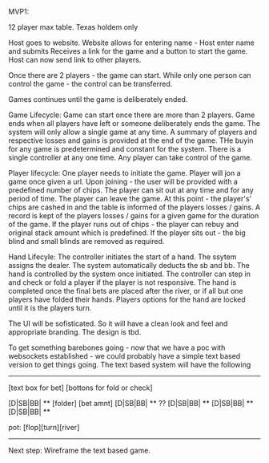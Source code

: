 MVP1:

12 player max table.
Texas holdem only



Host goes to website.
Website allows for entering name - Host enter name and submits
Receives a link for the game and a button to start the game.
Host can now send link to other players.

Once there are 2 players - the game can start. 
While only one person can control the game - the control can be transferred.

Games continues until the game is deliberately ended.


Game Lifecycle:  Game can start once there are more than 2 players.   Game ends when all players have left or someone deliberately ends the game.  The system will only allow a single game at any time.  A summary of players and respective losses and gains is provided at the end of the game.  THe buyin for any game is predetermined and constant for the system. There is a single controller at any one time.  Any player can take control of the game. 

Player lifecycle: One player needs to initiate the game. Player will jon a game once given a url.  Upon joining - the user will be provided with a predefined number of chips.  The player can sit out at any time and for any period of time.  The player can leave the game.  At this point - the player's' chips are cashed in and the table is informed of the players losses / gains.  A record is kept of the players losses / gains for a given game for the duration of the game.  If the player runs out of chips - the player can rebuy and original stack amount which is predefined.  If the player sits out - the big blind and small blinds are removed as required.

Hand Lifecyle:  The controller initiates the start of a hand.  The ssytem assigns the dealer. The system automatically deducts the sb and bb. The hand is controlled by the system once initiated.  The controller can step in and check or fold a player if the player is not responsive. The hand is completed once the final bets are placed after the river, or if all but one players have folded their hands.  Players options for the hand are locked until it is the players turn.  

The UI will be sofisticated. So it will have a clean look and feel and appropriate branding. The design is tbd.

To get something barebones going - now that we have a poc with websockets established - we could probably have a simple text based version to get things going. The text based system will have the following

------------------------------------------------------------------
[text box for bet] [bottons for fold or check]

<Name> <Chip Count> [D|SB|BB| ** [folder] [bet amnt]
<Name> <Chip Count> [D|SB|BB| ** ??
<Name> <Chip Count> [D|SB|BB| ** 
<Name> <Chip Count> [D|SB|BB| ** 
<Name> <Chip Count> [D|SB|BB| ** 

pot: 
[flop][turn][river]

-------------------------------------------------------------------

Next step:  Wireframe the text based game.
